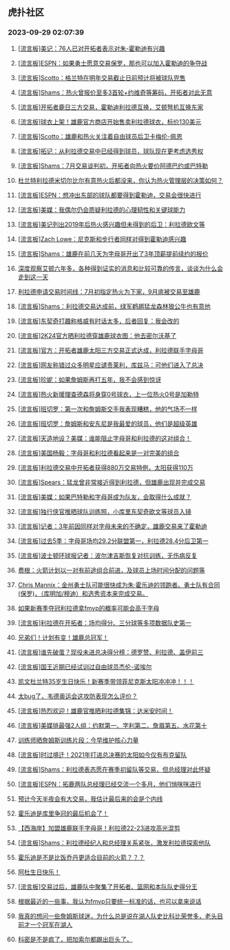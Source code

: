 ## 虎扑社区 
### 2023-09-29 02:07:39

1. [[流言板]美记：76人已对开拓者表示对朱-霍勒迪有兴趣](https://bbs.hupu.com/62265538.html)

2. [[流言板]ESPN：如果勇士愿意交易保罗，那也可以加入霍勒迪的争夺战](https://bbs.hupu.com/62264970.html)

3. [[流言板]Scotto：格兰特在明年交易截止日前预计将被球队兜售](https://bbs.hupu.com/62264982.html)

4. [[流言板]Shams：热火曾报价至多3首轮+约维奇等筹码，开拓者对此无意](https://bbs.hupu.com/62264475.html)

5. [[流言板]开拓者鹿日三方交易，霍勒迪利拉德互换，艾顿弩机互换东家](https://bbs.hupu.com/62248757.html)

6. [[流言板]球衣上架！雄鹿官方商店开始售卖利拉德球衣，标价130美元](https://bbs.hupu.com/62265361.html)

7. [[流言板]Scotto：雄鹿和热火关注着自由球员后卫卡梅伦-佩恩](https://bbs.hupu.com/62265364.html)

8. [[流言板]拓记：从利拉德交易中已经得到球员，球队现在更考虑选秀权](https://bbs.hupu.com/62265472.html)

9. [[流言板]Shams：7月交易谈判初，开拓者向热火要价阿德巴约或巴特勒](https://bbs.hupu.com/62264348.html)

10. [杜兰特利拉德米切尔比尔有意热火后都没来，你认为热火管理层的决策如何？](https://bbs.hupu.com/62261684.html)

11. [[流言板]ESPN：想冲出东部的球队都要得到霍勒迪，交易会很快进行](https://bbs.hupu.com/62264674.html)

12. [[流言板]美媒：我偶尔仍会质疑利拉德的心理韧性和关键球能力](https://bbs.hupu.com/62265459.html)

13. [[流言板]美记列出2019年后热火感兴趣但未得到的后卫：利拉德欧文等](https://bbs.hupu.com/62265442.html)

14. [[流言板]Zach Lowe：尼克斯和步行者同样对得到霍勒迪感兴趣](https://bbs.hupu.com/62265409.html)

15. [[流言板]Shams：雄鹿在前几天为字母哥开出了3年顶薪提前续约的报价](https://bbs.hupu.com/62264755.html)

16. [深度观察艾顿六年多，各种得到证实的消息和比较可靠的传言，谈谈为什么会走到这一天](https://bbs.hupu.com/62260494.html)

17. [利拉德申请交易时间线：7月初指定热火为下家，9月底被交易至雄鹿](https://bbs.hupu.com/62260408.html)

18. [[流言板]Shams：利拉德交易达成前，绿军鹈鹕猛龙森林狼公牛也有意他](https://bbs.hupu.com/62264545.html)

19. [[流言板]东契奇打趣称格威有时话太多，后者回复：我会改的](https://bbs.hupu.com/62265341.html)

20. [[流言板]2K24官方晒利拉德穿雄鹿球衣图：他去密尔沃基了️](https://bbs.hupu.com/62265187.html)

21. [[流言板]官方：开拓者雄鹿太阳三方交易正式达成，利拉德联手字母哥](https://bbs.hupu.com/62254419.html)

22. [[流言板]网友称错过众多明星应谴责莱利，库兹马：可他们进入了总决](https://bbs.hupu.com/62265177.html)

23. [[流言板]珍妮：如果詹姆斯再打五年，我不会感到惊讶](https://bbs.hupu.com/62259273.html)

24. [[流言板]热火新援理查德森将身穿0号球衣，上一位热火0号是加勒特](https://bbs.hupu.com/62265085.html)

25. [[流言板]班切罗：第一次和詹姆斯交手我表现糟糕，他的气场不一样](https://bbs.hupu.com/62260625.html)

26. [[流言板]班切罗：詹姆斯和安东尼是我最爱的球员，他们是超级英雄](https://bbs.hupu.com/62260440.html)

27. [[流言板]天造地设？美媒：谁能阻止字母哥和利拉德的这对组合！](https://bbs.hupu.com/62264856.html)

28. [[流言板]美国杨毅：字母哥和利拉德看起来是一对完美的组合](https://bbs.hupu.com/62265094.html)

29. [[流言板]利拉德交易中开拓者获得880万交易特例，太阳获得110万](https://bbs.hupu.com/62264796.html)

30. [[流言板]Spears：猛龙曾非常接近得到利拉德，但雄鹿出现并完成交易](https://bbs.hupu.com/62264837.html)

31. [[流言板]美媒：如果巴特勒和字母哥成为队友，会取得什么成就？](https://bbs.hupu.com/62265305.html)

32. [[流言板]独行侠官推晒球队训练照，小库里东契奇欧文等球员入镜](https://bbs.hupu.com/62265217.html)

33. [[流言板]记者：3年前因同样对字母未来的不确定，雄鹿交易来了霍勒迪](https://bbs.hupu.com/62264814.html)

34. [[流言板]过去5季：字母哥场均29.2分联盟第一，利拉德28.4分后卫第一](https://bbs.hupu.com/62257860.html)

35. [[流言板]波士顿环球报记者：波尔津吉斯恢复对抗训练，无伤病反复](https://bbs.hupu.com/62264870.html)

36. [费根：火箭计划以一对有前途组合前进，及球员上场时间分配的问题等](https://bbs.hupu.com/62262941.html)

37. [Chris Mannix：金州勇士队可能很快成为朱·霍乐迪的领跑者。勇士队有合同(保罗)，（库明加/穆迪）和选秀资本来完成交易。 ​​​](https://bbs.hupu.com/62265114.html)

38. [如果新赛季夺冠利拉德拿fmvp的概率可能会高于字母](https://bbs.hupu.com/62264434.html)

39. [[流言板]利拉德在开拓者：场均得分、三分球等多项数据队史第一](https://bbs.hupu.com/62264533.html)

40. [兄弟们！计划有变！雄鹿总冠军！](https://bbs.hupu.com/62265238.html)

41. [[流言板]谁先破蛋？现役未进总决得分榜：德罗赞、利拉德、盖伊前三](https://bbs.hupu.com/62258678.html)

42. [[流言板]国王近期已经试训过自由球员杰伦-诺埃尔](https://bbs.hupu.com/62264953.html)

43. [凯文杜兰特35岁生日快乐！新赛季带领菲尼克斯太阳冲冲冲！！！](https://bbs.hupu.com/62265594.html)

44. [太bug了，韦德奥运会这攻防表现怎么评价？](https://bbs.hupu.com/62263969.html)

45. [[流言板]热烈欢迎！雄鹿官推晒利拉德集锦：达米安时间！](https://bbs.hupu.com/62257449.html)

46. [[流言板]美媒排最强2人组：约默第一、字利第二、詹眉第五、水花第十](https://bbs.hupu.com/62255452.html)

47. [训练师晒詹姆斯训练片段：今早维护核心力量](https://bbs.hupu.com/62266066.html)

48. [[流言板]时过境迁！2021年打进总决赛的太阳如今仅有布克留队](https://bbs.hupu.com/62255901.html)

49. [[流言板]Shams：利拉德表态愿在赛季初留队等交易，但总经理对此怀疑](https://bbs.hupu.com/62264388.html)

50. [[流言板]ESPN：拓鹿两队总经理已经交流一个多月，他们悄咪咪进行](https://bbs.hupu.com/62254713.html)

51. [预计今天半夜会有大交易，我估计最后来的会是个内线](https://bbs.hupu.com/62265263.html)

52. [霍乐迪是库里争冠的最后机会了！](https://bbs.hupu.com/62265383.html)

53. [【西海岸】加盟雄鹿联手字母哥！利拉德22-23进攻高光混剪](https://bbs.hupu.com/62253988.html)

54. [[流言板]Shams：利拉德经纪人和总经理关系紧张，激发利拉德探索他队](https://bbs.hupu.com/62264663.html)

55. [霍乐迪是不是比饭乔丹更适合目前的火箭？？？](https://bbs.hupu.com/62265408.html)

56. [阿杜生日快乐！](https://bbs.hupu.com/62265968.html)

57. [[流言板]交易过后，雄鹿队中聚集了开拓者、篮网和本队队史得分王](https://bbs.hupu.com/62254292.html)

58. [根据最近的一些事，我认为fmvp只要统一标准的话，也可以拿来说话](https://bbs.hupu.com/62265856.html)

59. [我真的想问一些詹姆斯球迷，为什么总是说在湖人队史比科比荣誉多，老头目前才一个冠军在湖人](https://bbs.hupu.com/62265466.html)

60. [科密是不是疯了，把加索尔都踢出巨头了。](https://bbs.hupu.com/62265095.html)

